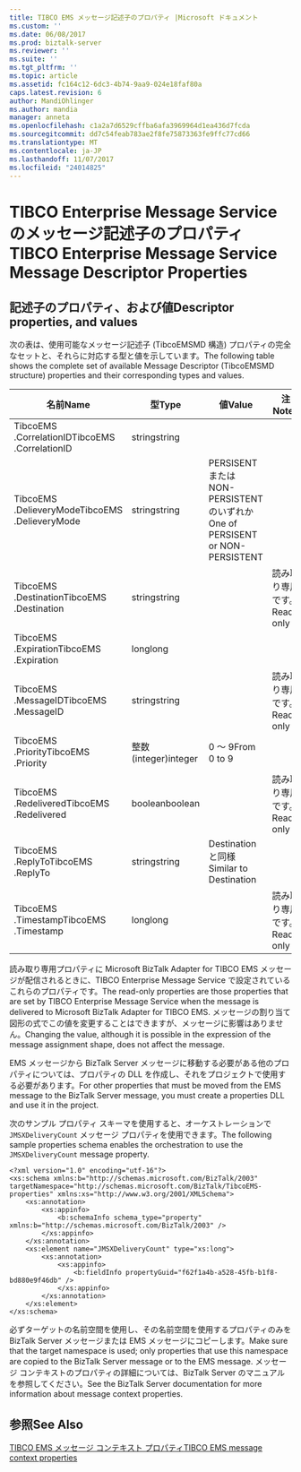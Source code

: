 ```yaml
---
title: TIBCO EMS メッセージ記述子のプロパティ |Microsoft ドキュメント
ms.custom: ''
ms.date: 06/08/2017
ms.prod: biztalk-server
ms.reviewer: ''
ms.suite: ''
ms.tgt_pltfrm: ''
ms.topic: article
ms.assetid: fc164c12-6dc3-4b74-9aa9-024e18faf80a
caps.latest.revision: 6
author: MandiOhlinger
ms.author: mandia
manager: anneta
ms.openlocfilehash: c1a2a7d6529cffba6afa3969964d1ea436d7fcda
ms.sourcegitcommit: dd7c54feab783ae2f8fe75873363fe9ffc77cd66
ms.translationtype: MT
ms.contentlocale: ja-JP
ms.lasthandoff: 11/07/2017
ms.locfileid: "24014825"
---
```

# <a name="tibco-enterprise-message-service-message-descriptor-properties"></a><span data-ttu-id="7e119-102">TIBCO Enterprise Message Service のメッセージ記述子のプロパティ</span><span class="sxs-lookup"><span data-stu-id="7e119-102">TIBCO Enterprise Message Service Message Descriptor Properties</span></span>

## <a name="descriptor-properties-and-values"></a><span data-ttu-id="7e119-103">記述子のプロパティ、および値</span><span class="sxs-lookup"><span data-stu-id="7e119-103">Descriptor properties, and values</span></span>
<span data-ttu-id="7e119-104">次の表は、使用可能なメッセージ記述子 (TibcoEMSMD 構造) プロパティの完全なセットと、それらに対応する型と値を示しています。</span><span class="sxs-lookup"><span data-stu-id="7e119-104">The following table shows the complete set of available Message Descriptor (TibcoEMSMD structure) properties and their corresponding types and values.</span></span>  
  
|<span data-ttu-id="7e119-105">名前</span><span class="sxs-lookup"><span data-stu-id="7e119-105">Name</span></span>|<span data-ttu-id="7e119-106">型</span><span class="sxs-lookup"><span data-stu-id="7e119-106">Type</span></span>|<span data-ttu-id="7e119-107">値</span><span class="sxs-lookup"><span data-stu-id="7e119-107">Value</span></span>|<span data-ttu-id="7e119-108">注</span><span class="sxs-lookup"><span data-stu-id="7e119-108">Notes</span></span>|  
|----------|----------|-----------|-----------|  
|<span data-ttu-id="7e119-109">TibcoEMS .CorrelationID</span><span class="sxs-lookup"><span data-stu-id="7e119-109">TibcoEMS .CorrelationID</span></span>|<span data-ttu-id="7e119-110">string</span><span class="sxs-lookup"><span data-stu-id="7e119-110">string</span></span>|||  
|<span data-ttu-id="7e119-111">TibcoEMS .DelieveryMode</span><span class="sxs-lookup"><span data-stu-id="7e119-111">TibcoEMS .DelieveryMode</span></span>|<span data-ttu-id="7e119-112">string</span><span class="sxs-lookup"><span data-stu-id="7e119-112">string</span></span>|<span data-ttu-id="7e119-113">PERSISENT または NON-PERSISTENT のいずれか</span><span class="sxs-lookup"><span data-stu-id="7e119-113">One of PERSISENT or NON-PERSISTENT</span></span>||  
|<span data-ttu-id="7e119-114">TibcoEMS .Destination</span><span class="sxs-lookup"><span data-stu-id="7e119-114">TibcoEMS .Destination</span></span>|<span data-ttu-id="7e119-115">string</span><span class="sxs-lookup"><span data-stu-id="7e119-115">string</span></span>||<span data-ttu-id="7e119-116">読み取り専用です。</span><span class="sxs-lookup"><span data-stu-id="7e119-116">Read-only</span></span>|  
|<span data-ttu-id="7e119-117">TibcoEMS .Expiration</span><span class="sxs-lookup"><span data-stu-id="7e119-117">TibcoEMS .Expiration</span></span>|<span data-ttu-id="7e119-118">long</span><span class="sxs-lookup"><span data-stu-id="7e119-118">long</span></span>|||  
|<span data-ttu-id="7e119-119">TibcoEMS .MessageID</span><span class="sxs-lookup"><span data-stu-id="7e119-119">TibcoEMS .MessageID</span></span>|<span data-ttu-id="7e119-120">string</span><span class="sxs-lookup"><span data-stu-id="7e119-120">string</span></span>||<span data-ttu-id="7e119-121">読み取り専用です。</span><span class="sxs-lookup"><span data-stu-id="7e119-121">Read-only</span></span>|  
|<span data-ttu-id="7e119-122">TibcoEMS .Priority</span><span class="sxs-lookup"><span data-stu-id="7e119-122">TibcoEMS .Priority</span></span>|<span data-ttu-id="7e119-123">整数 (integer)</span><span class="sxs-lookup"><span data-stu-id="7e119-123">integer</span></span>|<span data-ttu-id="7e119-124">0 ～ 9</span><span class="sxs-lookup"><span data-stu-id="7e119-124">From 0 to 9</span></span>||  
|<span data-ttu-id="7e119-125">TibcoEMS .Redelivered</span><span class="sxs-lookup"><span data-stu-id="7e119-125">TibcoEMS .Redelivered</span></span>|<span data-ttu-id="7e119-126">boolean</span><span class="sxs-lookup"><span data-stu-id="7e119-126">boolean</span></span>||<span data-ttu-id="7e119-127">読み取り専用です。</span><span class="sxs-lookup"><span data-stu-id="7e119-127">Read-only</span></span>|  
|<span data-ttu-id="7e119-128">TibcoEMS .ReplyTo</span><span class="sxs-lookup"><span data-stu-id="7e119-128">TibcoEMS .ReplyTo</span></span>|<span data-ttu-id="7e119-129">string</span><span class="sxs-lookup"><span data-stu-id="7e119-129">string</span></span>|<span data-ttu-id="7e119-130">Destination と同様</span><span class="sxs-lookup"><span data-stu-id="7e119-130">Similar to Destination</span></span>||  
|<span data-ttu-id="7e119-131">TibcoEMS .Timestamp</span><span class="sxs-lookup"><span data-stu-id="7e119-131">TibcoEMS .Timestamp</span></span>|<span data-ttu-id="7e119-132">long</span><span class="sxs-lookup"><span data-stu-id="7e119-132">long</span></span>||<span data-ttu-id="7e119-133">読み取り専用です。</span><span class="sxs-lookup"><span data-stu-id="7e119-133">Read-only</span></span>|  
  
 <span data-ttu-id="7e119-134">読み取り専用プロパティに Microsoft BizTalk Adapter for TIBCO EMS メッセージが配信されるときに、TIBCO Enterprise Message Service で設定されているこれらのプロパティです。</span><span class="sxs-lookup"><span data-stu-id="7e119-134">The read-only properties are those properties that are set by TIBCO Enterprise Message Service when the message is delivered to Microsoft BizTalk Adapter for TIBCO EMS.</span></span> <span data-ttu-id="7e119-135">メッセージの割り当て図形の式でこの値を変更することはできますが、メッセージに影響はありません。</span><span class="sxs-lookup"><span data-stu-id="7e119-135">Changing the value, although it is possible in the expression of the message assignment shape, does not affect the message.</span></span>  
  
 <span data-ttu-id="7e119-136">EMS メッセージから BizTalk Server メッセージに移動する必要がある他のプロパティについては、プロパティの DLL を作成し、それをプロジェクトで使用する必要があります。</span><span class="sxs-lookup"><span data-stu-id="7e119-136">For other properties that must be moved from the EMS message to the BizTalk Server message, you must create a properties DLL and use it in the project.</span></span>  
  
 <span data-ttu-id="7e119-137">次のサンプル プロパティ スキーマを使用すると、オーケストレーションで `JMSXDeliveryCount` メッセージ プロパティを使用できます。</span><span class="sxs-lookup"><span data-stu-id="7e119-137">The following sample properties schema enables the orchestration to use the `JMSXDeliveryCount` message property.</span></span>  
  
```  
<?xml version="1.0" encoding="utf-16"?>  
<xs:schema xmlns:b="http://schemas.microsoft.com/BizTalk/2003" targetNamespace="http://schemas.microsoft.com/BizTalk/TibcoEMS-properties" xmlns:xs="http://www.w3.org/2001/XMLSchema">  
    <xs:annotation>  
        <xs:appinfo>  
            <b:schemaInfo schema_type="property" xmlns:b="http://schemas.microsoft.com/BizTalk/2003" />  
        </xs:appinfo>  
    </xs:annotation>  
    <xs:element name="JMSXDeliveryCount" type="xs:long">  
        <xs:annotation>  
            <xs:appinfo>  
                <b:fieldInfo propertyGuid="f62f1a4b-a528-45fb-b1f8-bd880e9f46db" />  
            </xs:appinfo>  
        </xs:annotation>  
    </xs:element>  
</xs:schema>   
```  
  
 <span data-ttu-id="7e119-138">必ずターゲットの名前空間を使用し、その名前空間を使用するプロパティのみを BizTalk Server メッセージまたは EMS メッセージにコピーします。</span><span class="sxs-lookup"><span data-stu-id="7e119-138">Make sure that the target namespace is used; only properties that use this namespace are copied to the BizTalk Server message or to the EMS message.</span></span> <span data-ttu-id="7e119-139">メッセージ コンテキストのプロパティの詳細については、BizTalk Server のマニュアルを参照してください。</span><span class="sxs-lookup"><span data-stu-id="7e119-139">See the BizTalk Server documentation for more information about message context properties.</span></span>  
  
## <a name="see-also"></a><span data-ttu-id="7e119-140">参照</span><span class="sxs-lookup"><span data-stu-id="7e119-140">See Also</span></span>  
[<span data-ttu-id="7e119-141">TIBCO EMS メッセージ コンテキスト プロパティ</span><span class="sxs-lookup"><span data-stu-id="7e119-141">TIBCO EMS message context properties</span></span>](../core/message-context-properties-in-biztalk-server.md)